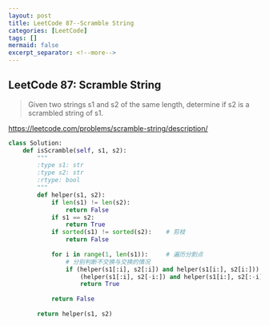 ```yaml
---
layout: post
title: LeetCode 87--Scramble String
categories: [LeetCode]
tags: []
mermaid: false
excerpt_separator: <!--more-->
---
```


<!--categories: [Ubuntu, Database, Python, Github, Web, Tutorial, Test, Shell, LeetCode, Game, Latex, Machine Learning, Network, ]-->
<!--tags: [jekyll, python3, github, Django, markdown, mysql, shell, ML, ]-->

<!--mermaid endmermaid-->

<!--## title-->

## LeetCode 87: Scramble String

> Given two strings s1 and s2 of the same length, determine if s2 is a scrambled string of s1. 

<https://leetcode.com/problems/scramble-string/description/>

<!--more-->

```python
class Solution:
    def isScramble(self, s1, s2):
        """
        :type s1: str
        :type s2: str
        :rtype: bool
        """
        def helper(s1, s2):
            if len(s1) != len(s2):
                return False
            if s1 == s2:
                return True
            if sorted(s1) != sorted(s2):	# 剪枝
                return False
            
            for i in range(1, len(s1)):		# 遍历分割点
                # 分别判断不交换与交换的情况
                if (helper(s1[:i], s2[:i]) and helper(s1[i:], s2[i:])) or \\
                	(helper(s1[:i], s2[-i:]) and helper(s1[i:], s2[:-i])):
                    return True
                
            return False
            
        return helper(s1, s2)
```

